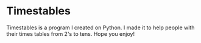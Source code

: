 # Timestables
Timestables is a program I created on Python. I made it to help people with their times tables from 2's to tens. Hope you enjoy!
